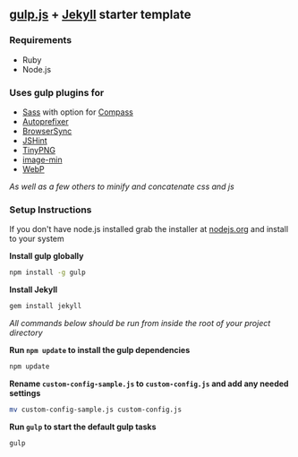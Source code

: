 ## [gulp.js](http://gulpjs.com/) + [Jekyll](http://jekyllrb.com/) starter template

### Requirements
- Ruby
- Node.js

### Uses gulp plugins for
- [Sass](http://sass-lang.com/) with option for [Compass](http://compass-style.org/)
- [Autoprefixer](https://github.com/ai/autoprefixer)
- [BrowserSync](http://www.browsersync.io/)
- [JSHint](http://jshint.com/)
- [TinyPNG](https://tinypng.com/)
- [image-min](https://www.npmjs.org/package/gulp-imagemin)
- [WebP](https://developers.google.com/speed/webp/)

*As well as a few others to minify and concatenate css and js*

### Setup Instructions

If you don't have node.js installed grab the installer at [nodejs.org](http://nodejs.org/) and install to your system

**Install gulp globally**

```zsh
npm install -g gulp
```

**Install Jekyll**

```zsh
gem install jekyll
```

*All commands below should be run from inside the root of your project directory*

**Run `npm update` to install the gulp dependencies**

```zsh
npm update
```

**Rename `custom-config-sample.js` to `custom-config.js` and add any needed settings**

```zsh
mv custom-config-sample.js custom-config.js
```

**Run `gulp` to start the default gulp tasks**

```zsh
gulp
```
